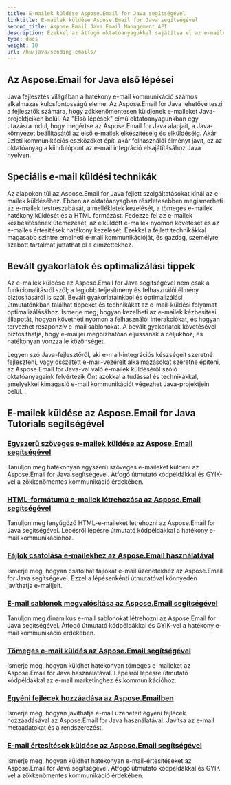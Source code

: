 ```yaml
---
title: E-mailek küldése Aspose.Email for Java segítségével
linktitle: E-mailek küldése Aspose.Email for Java segítségével
second_title: Aspose.Email Java Email Management API
description: Ezekkel az átfogó oktatóanyagokkal sajátítsa el az e-mailek küldésének művészetét az Aspose.Email for Java használatával. Tanuljon meg könnyedén készíteni és e-maileket küldeni.
type: docs
weight: 10
url: /hu/java/sending-emails/
---
```



## Az Aspose.Email for Java első lépései

Java fejlesztés világában a hatékony e-mail kommunikáció számos alkalmazás kulcsfontosságú eleme. Az Aspose.Email for Java lehetővé teszi a fejlesztők számára, hogy zökkenőmentesen küldjenek e-maileket Java-projektjeiken belül. Az "Első lépések" című oktatóanyagunkban egy utazásra indul, hogy megértse az Aspose.Email for Java alapjait, a Java-környezet beállításától az első e-mailek elkészítéséig és elküldéséig. Akár üzleti kommunikációs eszközöket épít, akár felhasználói élményt javít, ez az oktatóanyag a kiindulópont az e-mail integráció elsajátításához Java nyelven.

## Speciális e-mail küldési technikák

Az alapokon túl az Aspose.Email for Java fejlett szolgáltatásokat kínál az e-mailek küldéséhez. Ebben az oktatóanyagban részletesebben megismerheti az e-mailek testreszabását, a mellékletek kezelését, a tömeges e-mailek hatékony küldését és a HTML formázást. Fedezze fel az e-mailek kézbesítésének ütemezését, az elküldött e-mailek nyomon követését és az e-mailes értesítések hatékony kezelését. Ezekkel a fejlett technikákkal magasabb szintre emelheti e-mail kommunikációját, és gazdag, személyre szabott tartalmat juttathat el a címzettekhez.

## Bevált gyakorlatok és optimalizálási tippek

Az e-mailek küldése az Aspose.Email for Java segítségével nem csak a funkcionalitásról szól; a legjobb teljesítmény és felhasználói élmény biztosításáról is szól. Bevált gyakorlatainkból és optimalizálási útmutatónkban találhat tippeket és technikákat az e-mail-küldési folyamat optimalizálásához. Ismerje meg, hogyan kezelheti az e-mailek kézbesítési állapotát, hogyan követheti nyomon a felhasználói interakciókat, és hogyan tervezhet reszponzív e-mail sablonokat. A bevált gyakorlatok követésével biztosíthatja, hogy e-mailjei megbízhatóan eljussanak a céljukhoz, és hatékonyan vonzza le közönségét.

Legyen szó Java-fejlesztőről, aki e-mail-integrációs készségeit szeretné fejleszteni, vagy összetett e-mail-vezérelt alkalmazásokat szeretne építeni, az Aspose.Email for Java-val való e-mailek küldéséről szóló oktatóanyagaink felvértezik Önt azokkal a tudással és technikákkal, amelyekkel kimagasló e-mail kommunikációt végezhet Java-projektjein belül. .

## E-mailek küldése az Aspose.Email for Java Tutorials segítségével
### [Egyszerű szöveges e-mailek küldése az Aspose.Email segítségével](./sending-plain-text-emails/)
Tanuljon meg hatékonyan egyszerű szöveges e-maileket küldeni az Aspose.Email for Java segítségével. Átfogó útmutató kódpéldákkal és GYIK-vel a zökkenőmentes kommunikáció érdekében.
### [HTML-formátumú e-mailek létrehozása az Aspose.Email segítségével](./creating-html-formatted-emails/)
Tanuljon meg lenyűgöző HTML-e-maileket létrehozni az Aspose.Email for Java segítségével. Lépésről lépésre útmutató kódpéldákkal a hatékony e-mail kommunikációhoz.
### [Fájlok csatolása e-mailekhez az Aspose.Email használatával](./attaching-files-to-emails-using-aspose-email/)
Ismerje meg, hogyan csatolhat fájlokat e-mail üzenetekhez az Aspose.Email for Java segítségével. Ezzel a lépésenkénti útmutatóval könnyedén javíthatja e-mailjeit.
### [E-mail sablonok megvalósítása az Aspose.Email segítségével](./implementing-email-templates/)
Tanuljon meg dinamikus e-mail sablonokat létrehozni az Aspose.Email for Java segítségével. Átfogó útmutató kódpéldákkal és GYIK-vel a hatékony e-mail kommunikáció érdekében.
### [Tömeges e-mail küldés az Aspose.Email segítségével](./bulk-email-sending/)
Ismerje meg, hogyan küldhet hatékonyan tömeges e-maileket az Aspose.Email for Java használatával. Lépésről lépésre útmutató kódpéldákkal az e-mail marketinghez és kommunikációhoz.
### [Egyéni fejlécek hozzáadása az Aspose.Emailben](./adding-custom-headers-in-aspose-email/)
Ismerje meg, hogyan javíthatja e-mail üzeneteit egyéni fejlécek hozzáadásával az Aspose.Email for Java használatával. Javítsa az e-mail metaadatokat és a rendszerezést.
### [E-mail értesítések küldése az Aspose.Email segítségével](./sending-email-notifications/)
Ismerje meg, hogyan küldhet hatékonyan e-mail-értesítéseket az Aspose.Email for Java segítségével. Átfogó útmutató kódpéldákkal és GYIK-vel a zökkenőmentes kommunikáció érdekében.